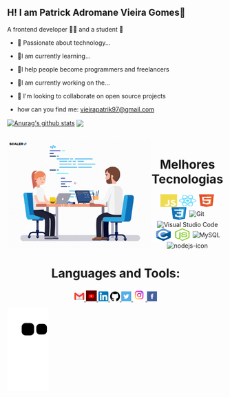  ## H! I am Patrick Adromane Vieira Gomes👋
 A frontend developer 👨‍💻 and a student 🚀
- 🔭 Passionate about technology...
- 🌱I am currently learning... 
- 🌱I help people become programmers and freelancers 
- 🔭I am currently working on the...
- 👯 I'm looking to collaborate on open source projects
- how can you find me: vieirapatrik97@gmail.com

  <div align="center">
 <a href="https://github.com/Adromane/github-readme-stats"><img align="center" src="https://github-readme-stats.vercel.app/api?username=Adromane&show_icons=true&include_all_commits=true&theme=buefy&hide_border=true" alt="Anurag's github stats" /></a>  <a href="https://github.com/anuraghazra/github-readme-stats"><img align="center" src="https://github-readme-stats.vercel.app/api/top-langs/?username=Adromane&layout=compact&theme=buefy&hide_border=true" /></a> 
</div>

<div  align="center"> 
  <div style="display: inline_block"><br>
    <img align="left" height="250" alt="coding-time" src="giphy (2)-prog.gif">
    <h1 align="center">Melhores Tecnologias</h1>
    <img align="center" height="30" width="40" alt="js-icon"  src="https://raw.githubusercontent.com/devicons/devicon/master/icons/javascript/javascript-plain.svg">
    <img align="center" height="30" width="40" alt="react-icon" src="https://raw.githubusercontent.com/devicons/devicon/master/icons/react/react-original.svg">
    <img align="center" height="30" width="40" alt="html-icon" src="https://raw.githubusercontent.com/devicons/devicon/master/icons/html5/html5-original.svg">
    <img align="center" height="30" width="40" alt="css-icon" src="https://raw.githubusercontent.com/devicons/devicon/master/icons/css3/css3-original.svg">
    <img align="center" alt="Git" width="26px" src="https://cdn.jsdelivr.net/gh/devicons/devicon/icons/git/git-original.svg">
    <img align="center" alt="Visual Studio Code" width="26px" src="https://cdn.jsdelivr.net/gh/devicons/devicon/icons/vscode/vscode-original.svg">
    <img align="center" height="30" width="40" alt="c-icon" src="https://raw.githubusercontent.com/devicons/devicon/master/icons/c/c-original.svg">
    <img align="center" height="30" width="40" alt="nodejs-icon" src="https://raw.githubusercontent.com/devicons/devicon/master/icons/nodejs/nodejs-original.svg">
    <img align="center" alt="MySQL" width="26px" src="https://cdn.jsdelivr.net/gh/devicons/devicon/icons/mysql/mysql-original.svg" >
    <img align="center" height="30" width="40" alt="nodejs-icon" src="https://raw.githubusercontent.com/jmnote/z-icons/master/svg/cpp.svg">
   </div>
    
  
  <h1 align="center">Languages and Tools:</h1>
  <a href = "https://mail.google.com/mail/u/0/#inbox//">
      <img width="23" src="gmail.png">
    </a>
    <a href = "https://www.youtube.com//">
      <img width="25" src="logo-youtube.jpg">
    </a>
    <a href = "https://www.linkedin.com/in/patrik-adromane-vieira-gomes-14970722b//">
      <img width="23" src="linkedin (1).png">
    </a>
    <a href = "https://github.com/Adromane//">
      <img width="23" src="github.png">
    </a>
    <a href = "https://twitter.com/Patrick05904738">
      <img width="23" src="logo-twitter 3.jpg">
    </a>
    <a href = "https://www.instagram.com/patrick.jh_travolta//">
      <img width="29" src="instagram (1).png">
    </a>
    <a href = "https://www.facebook.com//">
      <img width="23" src="logo-facebook.2.jpg">
    </a>
</div>
  
![Snake animation](https://github.com/Adromane/Adromane/blob/output/github-contribution-grid-snake.svg)
